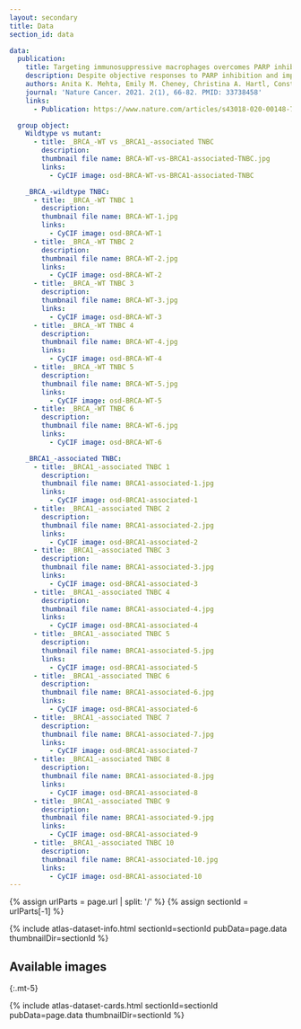 ```yaml
---
layout: secondary
title: Data
section_id: data

data:
  publication:
    title: Targeting immunosuppressive macrophages overcomes PARP inhibitor resistance in _BRCA1_-associated triple-negative breast cancer
    description: Despite objective responses to PARP inhibition and improvements in progression-free survival compared to standard chemotherapy in patients with BRCA-associated triple-negative breast cancer (TNBC), benefits are transitory. Using high dimensional single-cell profiling of human TNBC, here we demonstrate that macrophages are the predominant infiltrating immune cell type in BRCA-associated TNBC. Through multi-omics profiling we show that PARP inhibitors enhance both anti- and pro-tumor features of macrophages through glucose and lipid metabolic reprogramming driven by the sterol regulatory element-binding protein 1 (SREBP-1) pathway. Combined PARP inhibitor therapy with CSF-1R blocking antibodies significantly enhanced innate and adaptive anti-tumor immunity and extends survival in BRCA-deficient tumors in vivo and is mediated by CD8+ T-cells. Collectively, our results uncover macrophage-mediated immune suppression as a liability of PARP inhibitor treatment and demonstrate combined PARP inhibition and macrophage targeting therapy induces a durable reprogramming of the tumor microenvironment, thus constituting a promising therapeutic strategy for TNBC.
    authors: Anita K. Mehta, Emily M. Cheney, Christina A. Hartl, Constantia Pantelidou, Madisson Oliwa,  Jessica A. Castrillon, Jia-Ren Lin, Katie E. Hurst, Mateus de Oliveira Taveira, Nathan T. Johnson, William M. Oldham, Marian Kalocsay, Matthew J. Berberich, Sarah A. Boswell, Aditi Kothari, Shawn Johnson, Deborah A. Dillon, Mikel Lipschitz, Scott Rodig, Sandro Santagata, Judy E. Garber, Nadine Tung, José Yélamos, Jessica E. Thaxton, Elizabeth A. Mittendorf, Peter K. Sorger, Geoffrey I. Shapiro and Jennifer L. Guerriero  
    journal: 'Nature Cancer. 2021. 2(1), 66-82. PMID: 33738458'
    links:
      - Publication: https://www.nature.com/articles/s43018-020-00148-7

  group object:
    Wildtype vs mutant:
      - title: _BRCA_-WT vs _BRCA1_-associated TNBC
        description:
        thumbnail file name: BRCA-WT-vs-BRCA1-associated-TNBC.jpg
        links:
          - CyCIF image: osd-BRCA-WT-vs-BRCA1-associated-TNBC

    _BRCA_-wildtype TNBC:
      - title: _BRCA_-WT TNBC 1
        description:
        thumbnail file name: BRCA-WT-1.jpg
        links:
          - CyCIF image: osd-BRCA-WT-1
      - title: _BRCA_-WT TNBC 2
        description:
        thumbnail file name: BRCA-WT-2.jpg
        links:
          - CyCIF image: osd-BRCA-WT-2
      - title: _BRCA_-WT TNBC 3
        description:
        thumbnail file name: BRCA-WT-3.jpg
        links:
          - CyCIF image: osd-BRCA-WT-3
      - title: _BRCA_-WT TNBC 4
        description:
        thumbnail file name: BRCA-WT-4.jpg
        links:
          - CyCIF image: osd-BRCA-WT-4
      - title: _BRCA_-WT TNBC 5
        description:
        thumbnail file name: BRCA-WT-5.jpg
        links:
          - CyCIF image: osd-BRCA-WT-5
      - title: _BRCA_-WT TNBC 6
        description:
        thumbnail file name: BRCA-WT-6.jpg
        links:
          - CyCIF image: osd-BRCA-WT-6

    _BRCA1_-associated TNBC:
      - title: _BRCA1_-associated TNBC 1
        description:
        thumbnail file name: BRCA1-associated-1.jpg
        links:
          - CyCIF image: osd-BRCA1-associated-1
      - title: _BRCA1_-associated TNBC 2
        description:
        thumbnail file name: BRCA1-associated-2.jpg
        links:
          - CyCIF image: osd-BRCA1-associated-2
      - title: _BRCA1_-associated TNBC 3
        description:
        thumbnail file name: BRCA1-associated-3.jpg
        links:
          - CyCIF image: osd-BRCA1-associated-3
      - title: _BRCA1_-associated TNBC 4
        description:
        thumbnail file name: BRCA1-associated-4.jpg
        links:
          - CyCIF image: osd-BRCA1-associated-4
      - title: _BRCA1_-associated TNBC 5
        description:
        thumbnail file name: BRCA1-associated-5.jpg
        links:
          - CyCIF image: osd-BRCA1-associated-5
      - title: _BRCA1_-associated TNBC 6
        description:
        thumbnail file name: BRCA1-associated-6.jpg
        links:
          - CyCIF image: osd-BRCA1-associated-6
      - title: _BRCA1_-associated TNBC 7
        description:
        thumbnail file name: BRCA1-associated-7.jpg
        links:
          - CyCIF image: osd-BRCA1-associated-7
      - title: _BRCA1_-associated TNBC 8
        description:
        thumbnail file name: BRCA1-associated-8.jpg
        links:
          - CyCIF image: osd-BRCA1-associated-8
      - title: _BRCA1_-associated TNBC 9
        description:
        thumbnail file name: BRCA1-associated-9.jpg
        links:
          - CyCIF image: osd-BRCA1-associated-9
      - title: _BRCA1_-associated TNBC 10
        description:
        thumbnail file name: BRCA1-associated-10.jpg
        links:
          - CyCIF image: osd-BRCA1-associated-10
---
```


{% assign urlParts = page.url | split: '/' %}
{% assign sectionId = urlParts[-1] %}

{% include atlas-dataset-info.html
    sectionId=sectionId
    pubData=page.data
    thumbnailDir=sectionId %}

## Available images
{:.mt-5}

{% include atlas-dataset-cards.html
    sectionId=sectionId
    pubData=page.data
    thumbnailDir=sectionId %}
